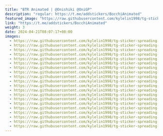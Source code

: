 ```yaml
---
title: "BTR Animated | @Onishiki @OniGP"
description: "regular: https://t.me/addstickers/BocchiAnimated"
featured_image: "https://raw.githubusercontent.com/kylelin1998/tg-sticker-spreading-worldwide-images/main/img/ac948b10-a2dc-4a43-9b36-3a6351c76f73.jpg"
link: "https://t.me/addstickers/BocchiAnimated"
weight: 3
date: 2024-04-21T08:07:17+08:00
images:
  - https://raw.githubusercontent.com/kylelin1998/tg-sticker-spreading-worldwide-images/main/img/ac948b10-a2dc-4a43-9b36-3a6351c76f73.jpg
  - https://raw.githubusercontent.com/kylelin1998/tg-sticker-spreading-worldwide-images/main/img/da37db4c-d7fb-43c8-b3ec-776cf99a3516.jpg
  - https://raw.githubusercontent.com/kylelin1998/tg-sticker-spreading-worldwide-images/main/img/df8087e5-9be0-4d9c-966e-11ec13fb2754.jpg
  - https://raw.githubusercontent.com/kylelin1998/tg-sticker-spreading-worldwide-images/main/img/24aab617-48ef-478d-b930-2d7f167a1737.jpg
  - https://raw.githubusercontent.com/kylelin1998/tg-sticker-spreading-worldwide-images/main/img/fbfe9a41-b332-4baf-8a8e-29dc505a5352.jpg
  - https://raw.githubusercontent.com/kylelin1998/tg-sticker-spreading-worldwide-images/main/img/e873e760-9afe-46e4-a62b-875fbe0c5eb9.jpg
  - https://raw.githubusercontent.com/kylelin1998/tg-sticker-spreading-worldwide-images/main/img/b965c455-6bd1-46c8-865f-d4efff297d82.jpg
  - https://raw.githubusercontent.com/kylelin1998/tg-sticker-spreading-worldwide-images/main/img/fb41f320-fa19-4ea7-bd2a-502a625e2845.jpg
  - https://raw.githubusercontent.com/kylelin1998/tg-sticker-spreading-worldwide-images/main/img/cc354fa8-cfa4-4198-bb00-fd6a290f5611.jpg
  - https://raw.githubusercontent.com/kylelin1998/tg-sticker-spreading-worldwide-images/main/img/277c81a9-622d-46f0-810b-d52ec2999bf5.jpg
  - https://raw.githubusercontent.com/kylelin1998/tg-sticker-spreading-worldwide-images/main/img/9fa2a70d-508a-45cc-b078-c2a7ba29a001.jpg
  - https://raw.githubusercontent.com/kylelin1998/tg-sticker-spreading-worldwide-images/main/img/f5dd2ce9-ebf6-41ae-a895-228dbc215f2e.jpg
  - https://raw.githubusercontent.com/kylelin1998/tg-sticker-spreading-worldwide-images/main/img/35bee45e-6cb2-4182-911e-41cb740f784a.jpg
  - https://raw.githubusercontent.com/kylelin1998/tg-sticker-spreading-worldwide-images/main/img/55444c71-efe8-46c0-8e60-ae8f4866d629.jpg
  - https://raw.githubusercontent.com/kylelin1998/tg-sticker-spreading-worldwide-images/main/img/2b23be85-b288-417d-8274-4ee91a36c6b3.jpg
  - https://raw.githubusercontent.com/kylelin1998/tg-sticker-spreading-worldwide-images/main/img/1eb91c21-a8c0-432e-8426-6fbddc82382f.jpg
  - https://raw.githubusercontent.com/kylelin1998/tg-sticker-spreading-worldwide-images/main/img/216bb5df-beda-4bd3-8492-13d35a294e82.jpg
  - https://raw.githubusercontent.com/kylelin1998/tg-sticker-spreading-worldwide-images/main/img/4d8420db-276e-415e-9b24-97c9f6d6b8fd.jpg
  - https://raw.githubusercontent.com/kylelin1998/tg-sticker-spreading-worldwide-images/main/img/13115b04-f645-47e5-a67f-72a4a35e8b8c.jpg
  - https://raw.githubusercontent.com/kylelin1998/tg-sticker-spreading-worldwide-images/main/img/cf324e51-e15a-4cb5-bee9-a911dbd5a873.jpg
---
```

